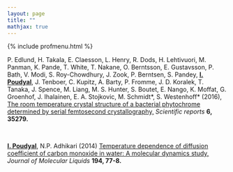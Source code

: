 ```yaml
---
layout: page
title: ""
mathjax: true
---
```


{% include profmenu.html %}



P. Edlund, H. Takala, E. Claesson, L. Henry, R. Dods, H. Lehtivuori, M. Panman, K. Pande, T. White, T. Nakane, O. Berntsson, E. Gustavsson, P. Bath, V. Modi, S. Roy-Chowdhury, J. Zook, P. Berntsen, S. Pandey, **<ins>I. Poudyal</ins>**, J. Tenboer, C. Kupitz, A. Barty, P. Fromme, J. D. Koralek, T. Tanaka, J. Spence, M. Liang, M. S. Hunter, S. Boutet, E. Nango, K. Moffat, G. Groenhof, J. Ihalainen, E. A. Stojkovic, M. Schmidt*, S. Westenhoff* (2016), [The room temperature crystal structure of a bacterial phytochrome determined by serial femtosecond crystallography,](https://www.nature.com/articles/srep35279) <em>Scientific reports</em> **6, 35279.** 

<br>

**<ins>I. Poudyal</ins>**, N.P. Adhikari (2014) [Temperature dependence of diffusion coefficient of carbon monoxide in water: A molecular dynamics study,](https://www.sciencedirect.com/science/article/pii/S016773221400018X?casa_token=6moIhGsoZ10AAAAA:HD6OyJAzPIcbAmRiNQ0Yk9VLkbZGvuS8IxeOljCc-2fwpU_qbIZBibQERWziMwgaUbjgD0t6FQ) <em>Journal of Molecular Liquids</em> **194, 77-8.** 



